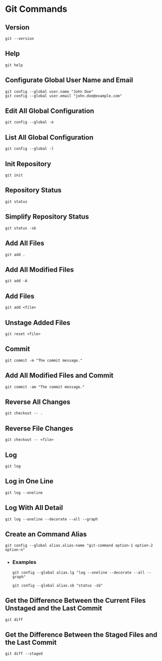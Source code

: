 # Git Commands
## Version
```
git --version
```
## Help
```
git help
```
## Configurate Global User Name and Email
```
git config --global user.name "John Doe"
git config --global user.email "john.doe@example.com"
```
## Edit All Global Configuration
```
git config --global -e
```
## List All Global Configuration
```
git config --global -l
```
## Init Repository
```
git init
```
## Repository Status
```
git status
```
## Simplify Repository Status
```
git status -sb
```
## Add All Files
```
git add .
```
## Add All Modified Files
```
git add -A
```
## Add Files
```
git add <file>
```
## Unstage Added Files
```
git reset <file>
```
## Commit
```
git commit -m "The commit message."
```
## Add All Modified Files and Commit
```
git commit -am "The commit message."
```
## Reverse All Changes
```
git checkout -- .
```
## Reverse File Changes 
```
git checkout -- <file>
```
## Log
```
git log
```
## Log in One Line
```
git log --oneline
```
## Log With All Detail
```
git log --oneline --decorate --all --graph
```
## Create an Command Alias
```
git config --global alias.alias-name "git-command option-1 option-2 option-n"
```
* ### Examples
    ```
    git config --global alias.lg "log --oneline --decorate --all --graph"
    ```
    ```
    git config --global alias.sb "status -sb"
    ```
## Get the Difference Between the Current Files Unstaged and the Last Commit
```
git diff
```
## Get the Difference Between the Staged Files and the Last Commit
```
git diff --staged
```
